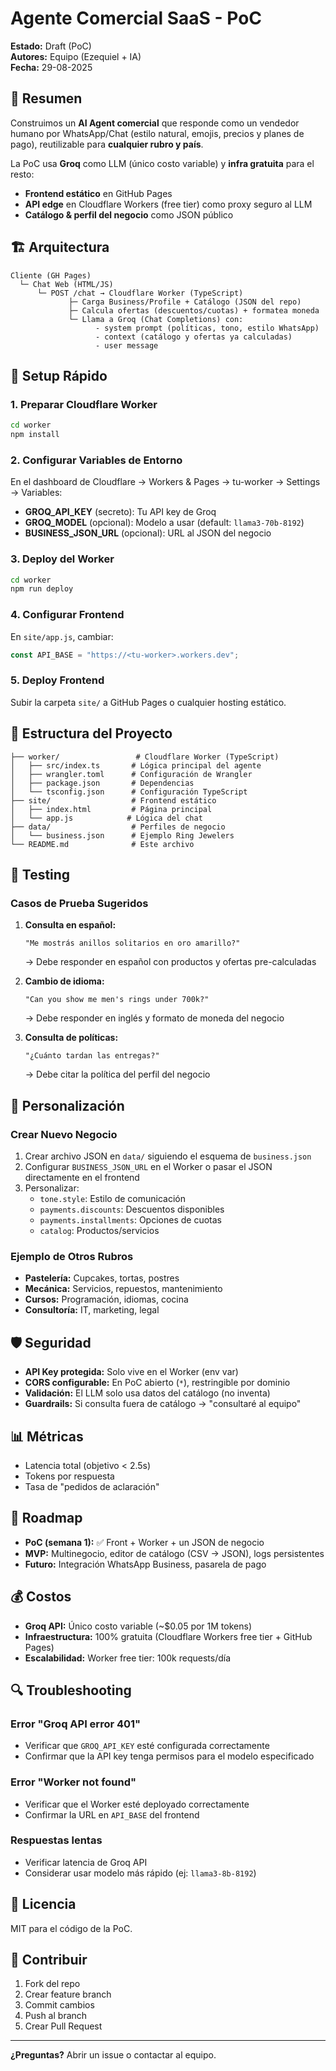 # Agente Comercial SaaS - PoC

**Estado:** Draft (PoC)  
**Autores:** Equipo (Ezequiel + IA)  
**Fecha:** 29-08-2025

## 🎯 Resumen

Construimos un **AI Agent comercial** que responde como un vendedor humano por WhatsApp/Chat (estilo natural, emojis, precios y planes de pago), reutilizable para **cualquier rubro y país**. 

La PoC usa **Groq** como LLM (único costo variable) y **infra gratuita** para el resto:
- **Frontend estático** en GitHub Pages
- **API edge** en Cloudflare Workers (free tier) como proxy seguro al LLM
- **Catálogo & perfil del negocio** como JSON público

## 🏗️ Arquitectura

```
Cliente (GH Pages)
  └─ Chat Web (HTML/JS)  
      └─ POST /chat → Cloudflare Worker (TypeScript)
             ├─ Carga Business/Profile + Catálogo (JSON del repo)
             ├─ Calcula ofertas (descuentos/cuotas) + formatea moneda
             └─ Llama a Groq (Chat Completions) con:
                   - system prompt (políticas, tono, estilo WhatsApp)
                   - context (catálogo y ofertas ya calculadas)
                   - user message
```

## 🚀 Setup Rápido

### 1. Preparar Cloudflare Worker

```bash
cd worker
npm install
```

### 2. Configurar Variables de Entorno

En el dashboard de Cloudflare → Workers & Pages → tu-worker → Settings → Variables:

- **GROQ_API_KEY** (secreto): Tu API key de Groq
- **GROQ_MODEL** (opcional): Modelo a usar (default: `llama3-70b-8192`)
- **BUSINESS_JSON_URL** (opcional): URL al JSON del negocio

### 3. Deploy del Worker

```bash
cd worker
npm run deploy
```

### 4. Configurar Frontend

En `site/app.js`, cambiar:
```js
const API_BASE = "https://<tu-worker>.workers.dev";
```

### 5. Deploy Frontend

Subir la carpeta `site/` a GitHub Pages o cualquier hosting estático.

## 📁 Estructura del Proyecto

```
├── worker/                 # Cloudflare Worker (TypeScript)
│   ├── src/index.ts       # Lógica principal del agente
│   ├── wrangler.toml      # Configuración de Wrangler
│   ├── package.json       # Dependencias
│   └── tsconfig.json      # Configuración TypeScript
├── site/                  # Frontend estático
│   ├── index.html         # Página principal
│   └── app.js            # Lógica del chat
├── data/                  # Perfiles de negocio
│   └── business.json      # Ejemplo Ring Jewelers
└── README.md              # Este archivo
```

## 🧪 Testing

### Casos de Prueba Sugeridos

1. **Consulta en español:**
   ```
   "Me mostrás anillos solitarios en oro amarillo?"
   ```
   → Debe responder en español con productos y ofertas pre-calculadas

2. **Cambio de idioma:**
   ```
   "Can you show me men's rings under 700k?"
   ```
   → Debe responder en inglés y formato de moneda del negocio

3. **Consulta de políticas:**
   ```
   "¿Cuánto tardan las entregas?"
   ```
   → Debe citar la política del perfil del negocio

## 🔧 Personalización

### Crear Nuevo Negocio

1. Crear archivo JSON en `data/` siguiendo el esquema de `business.json`
2. Configurar `BUSINESS_JSON_URL` en el Worker o pasar el JSON directamente en el frontend
3. Personalizar:
   - `tone.style`: Estilo de comunicación
   - `payments.discounts`: Descuentos disponibles
   - `payments.installments`: Opciones de cuotas
   - `catalog`: Productos/servicios

### Ejemplo de Otros Rubros

- **Pastelería:** Cupcakes, tortas, postres
- **Mecánica:** Servicios, repuestos, mantenimiento
- **Cursos:** Programación, idiomas, cocina
- **Consultoría:** IT, marketing, legal

## 🛡️ Seguridad

- **API Key protegida:** Solo vive en el Worker (env var)
- **CORS configurable:** En PoC abierto (`*`), restringible por dominio
- **Validación:** El LLM solo usa datos del catálogo (no inventa)
- **Guardrails:** Si consulta fuera de catálogo → "consultaré al equipo"

## 📊 Métricas

- Latencia total (objetivo < 2.5s)
- Tokens por respuesta
- Tasa de "pedidos de aclaración"

## 🚧 Roadmap

- **PoC (semana 1):** ✅ Front + Worker + un JSON de negocio
- **MVP:** Multinegocio, editor de catálogo (CSV → JSON), logs persistentes
- **Futuro:** Integración WhatsApp Business, pasarela de pago

## 💰 Costos

- **Groq API:** Único costo variable (~$0.05 por 1M tokens)
- **Infraestructura:** 100% gratuita (Cloudflare Workers free tier + GitHub Pages)
- **Escalabilidad:** Worker free tier: 100k requests/día

## 🔍 Troubleshooting

### Error "Groq API error 401"
- Verificar que `GROQ_API_KEY` esté configurada correctamente
- Confirmar que la API key tenga permisos para el modelo especificado

### Error "Worker not found"
- Verificar que el Worker esté deployado correctamente
- Confirmar la URL en `API_BASE` del frontend

### Respuestas lentas
- Verificar latencia de Groq API
- Considerar usar modelo más rápido (ej: `llama3-8b-8192`)

## 📝 Licencia

MIT para el código de la PoC.

## 🤝 Contribuir

1. Fork del repo
2. Crear feature branch
3. Commit cambios
4. Push al branch
5. Crear Pull Request

---

**¿Preguntas?** Abrir un issue o contactar al equipo.
